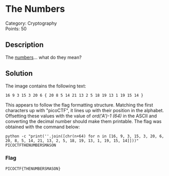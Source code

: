 # The Numbers
Category: Cryptography\
Points: 50

## Description
The [numbers](https://jupiter.challenges.picoctf.org/static/f209a32253affb6f547a585649ba4fda/the_numbers.png)... what do they mean?

## Solution
The image contains the following text:
```
16 9 3 15 3 20 6 { 20 8 5 14 21 13 2 5 18 19 13 1 19 15 14 }
```
This appears to follow the flag formatting structure. Matching the first characters up with "picoCTF", it lines up with their position in the alphabet. Offsetting these values with the value of *ord('A')-1 (64)* in the ASCII and converting the decimal number should make them printable. The flag was obtained with the command below:
```
python -c "print(''.join([chr(n+64) for n in [16, 9, 3, 15, 3, 20, 6, 20, 8, 5, 14, 21, 13, 2, 5, 18, 19, 13, 1, 19, 15, 14]]))"
PICOCTFTHENUMBERSMASON
```

### Flag
```
PICOCTF{THENUMBERSMASON}
```